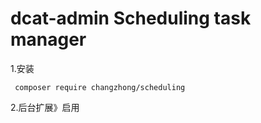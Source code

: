 dcat-admin Scheduling task manager
======
1.安装
```
 composer require changzhong/scheduling
```

2.后台扩展》启用




